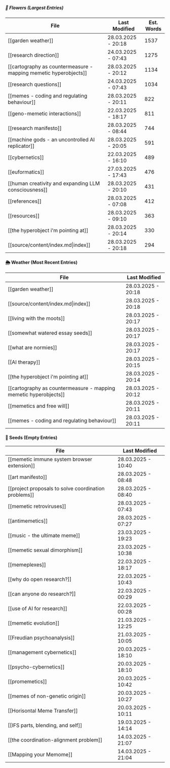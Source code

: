 ##### 🌺 Flowers (Largest Entries)
<!-- QueryToSerialize: TABLE dateformat(file.mtime, "dd.MM.yyyy - HH:mm") AS "Last Modified", round(file.size / 5) AS "Est. Words" FROM "source/content" WHERE file.size > 0 SORT file.size DESC LIMIT 15 -->
<!-- SerializedQuery: TABLE dateformat(file.mtime, "dd.MM.yyyy - HH:mm") AS "Last Modified", round(file.size / 5) AS "Est. Words" FROM "source/content" WHERE file.size > 0 SORT file.size DESC LIMIT 15 -->

| File                                                                                                                                             | Last Modified      | Est. Words |
| ------------------------------------------------------------------------------------------------------------------------------------------------ | ------------------ | ---------- |
| [[garden weather]]                                                                                             | 28.03.2025 - 20:18 | 1537       |
| [[research direction]]                                                                                     | 24.03.2025 - 07:43 | 1275       |
| [[cartography as countermeasure - mapping memetic hyperobjects]] | 28.03.2025 - 20:12 | 1134       |
| [[research questions]]                                                                                     | 24.03.2025 - 07:43 | 1034       |
| [[memes - coding and regulating behaviour]]                                           | 28.03.2025 - 20:11 | 822        |
| [[geno-memetic interactions]]                                                                       | 22.03.2025 - 18:17 | 811        |
| [[research manifesto]]                                                                                     | 28.03.2025 - 08:44 | 744        |
| [[machine gods - an uncontrolled AI replicator]]                                 | 28.03.2025 - 20:05 | 591        |
| [[cybernetics]]                                                                                                   | 22.03.2025 - 16:10 | 489        |
| [[euformatics]]                                                                                                   | 27.03.2025 - 17:43 | 476        |
| [[human creativity and expanding LLM consciousness]]                         | 28.03.2025 - 20:10 | 431        |
| [[references]]                                                                                                     | 28.03.2025 - 07:08 | 412        |
| [[resources]]                                                                                                       | 28.03.2025 - 09:10 | 363        |
| [[the hyperobject i'm pointing at]]                                                           | 28.03.2025 - 20:14 | 330        |
| [[source/content/index.md\|index]]                                                                                                               | 28.03.2025 - 20:18 | 294        |
<!-- SerializedQuery END -->

#### 🌦️ Weather (Most Recent Entries)
<!-- QueryToSerialize: TABLE dateformat(file.mtime, "dd.MM.yyyy - HH:mm") AS "Last Modified" FROM "source/content" SORT file.mtime DESC LIMIT 10 -->
<!-- SerializedQuery: TABLE dateformat(file.mtime, "dd.MM.yyyy - HH:mm") AS "Last Modified" FROM "source/content" SORT file.mtime DESC LIMIT 10 -->

| File                                                                                                                                             | Last Modified      |
| ------------------------------------------------------------------------------------------------------------------------------------------------ | ------------------ |
| [[garden weather]]                                                                                             | 28.03.2025 - 20:18 |
| [[source/content/index.md\|index]]                                                                                                               | 28.03.2025 - 20:18 |
| [[living with the moots]]                                                                               | 28.03.2025 - 20:17 |
| [[somewhat watered essay seeds]]                                                                 | 28.03.2025 - 20:17 |
| [[what are normies]]                                                                                         | 28.03.2025 - 20:17 |
| [[AI therapy]]                                                                                                     | 28.03.2025 - 20:15 |
| [[the hyperobject i'm pointing at]]                                                           | 28.03.2025 - 20:14 |
| [[cartography as countermeasure - mapping memetic hyperobjects]] | 28.03.2025 - 20:12 |
| [[memetics and free will]]                                                                             | 28.03.2025 - 20:11 |
| [[memes - coding and regulating behaviour]]                                           | 28.03.2025 - 20:11 |
<!-- SerializedQuery END -->

#### 🌰 Seeds (Empty Entries)
<!-- QueryToSerialize: TABLE dateformat(file.mtime, "dd.MM.yyyy - HH:mm") AS "Last Modified" FROM "source/content" WHERE file.size = 0 SORT file.mtime DESC -->
<!-- SerializedQuery: TABLE dateformat(file.mtime, "dd.MM.yyyy - HH:mm") AS "Last Modified" FROM "source/content" WHERE file.size = 0 SORT file.mtime DESC -->

| File                                                                                                                     | Last Modified      |
| ------------------------------------------------------------------------------------------------------------------------ | ------------------ |
| [[memetic immune system browser extension]]                   | 28.03.2025 - 10:40 |
| [[art manifesto]]                                                                       | 28.03.2025 - 08:48 |
| [[project proposals to solve coordination problems]] | 28.03.2025 - 08:40 |
| [[memetic retroviruses]]                                                         | 28.03.2025 - 07:43 |
| [[antimemetics]]                                                                         | 28.03.2025 - 07:27 |
| [[music - the ultimate meme]]                                               | 23.03.2025 - 19:23 |
| [[memetic sexual dimorphism]]                                               | 23.03.2025 - 10:38 |
| [[memeplexes]]                                                                             | 22.03.2025 - 18:17 |
| [[why do open research?]]                                                       | 22.03.2025 - 10:43 |
| [[can anyone do research?]]                                                   | 22.03.2025 - 00:29 |
| [[use of AI for research]]                                                     | 22.03.2025 - 00:28 |
| [[memetic evolution]]                                                               | 21.03.2025 - 12:25 |
| [[Freudian psychoanalysis]]                                                   | 21.03.2025 - 10:05 |
| [[management cybernetics]]                                                     | 20.03.2025 - 18:10 |
| [[psycho-cybernetics]]                                                             | 20.03.2025 - 18:10 |
| [[promemetics]]                                                                           | 20.03.2025 - 10:42 |
| [[memes of non-genetic origin]]                                           | 20.03.2025 - 10:27 |
| [[Horisontal Meme Transfer]]                                                 | 20.03.2025 - 10:11 |
| [[IFS parts, blending, and self]]                                       | 19.03.2025 - 14:14 |
| [[the coordination-alignment problem]]                             | 14.03.2025 - 21:07 |
| [[Mapping your Memome]]                                                           | 14.03.2025 - 21:04 |
<!-- SerializedQuery END -->
